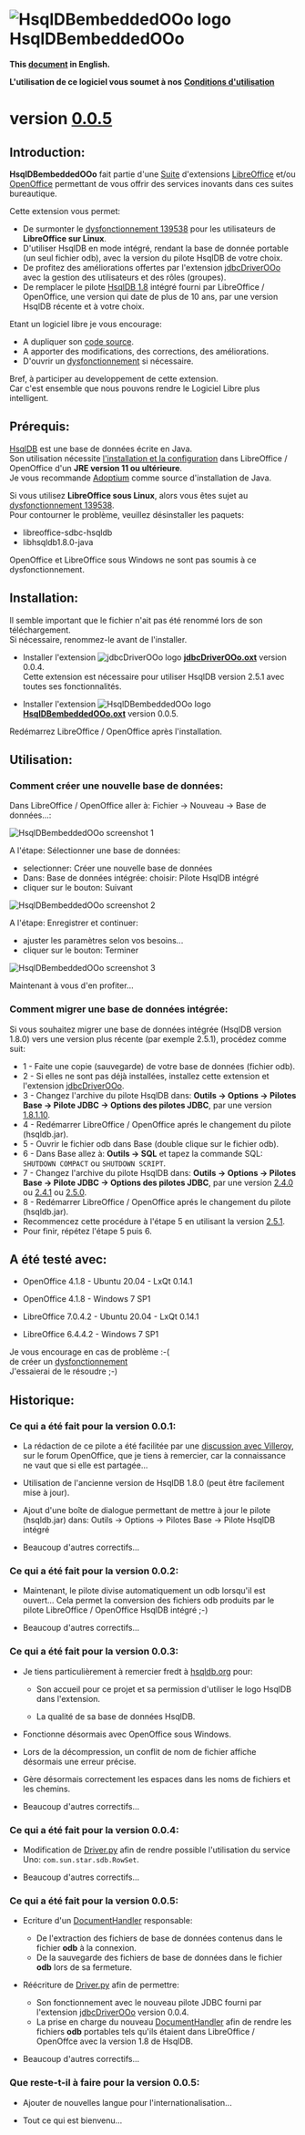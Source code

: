 # ![HsqlDBembeddedOOo logo][1] HsqlDBembeddedOOo

**This [document][2] in English.**

**L'utilisation de ce logiciel vous soumet à nos** [**Conditions d'utilisation**][3]

# version [0.0.5][4]

## Introduction:

**HsqlDBembeddedOOo** fait partie d'une [Suite][5] d'extensions [LibreOffice][6] et/ou [OpenOffice][7] permettant de vous offrir des services inovants dans ces suites bureautique.  

Cette extension vous permet:
- De surmonter le [dysfonctionnement 139538][8] pour les utilisateurs de **LibreOffice sur Linux**.
- D'utiliser HsqlDB en mode intégré, rendant la base de donnée portable (un seul fichier odb), avec la version du pilote HsqlDB de votre choix.
- De profitez des améliorations offertes par l'extension [jdbcDriverOOo][9] avec la gestion des utilisateurs et des rôles (groupes).
- De remplacer le pilote [HsqlDB 1.8][10] intégré fourni par LibreOffice / OpenOffice, une version qui date de plus de 10 ans, par une version HsqlDB récente et à votre choix.

Etant un logiciel libre je vous encourage:
- A dupliquer son [code source][11].
- A apporter des modifications, des corrections, des améliorations.
- D'ouvrir un [dysfonctionnement][12] si nécessaire.

Bref, à participer au developpement de cette extension.  
Car c'est ensemble que nous pouvons rendre le Logiciel Libre plus intelligent.

## Prérequis:

[HsqlDB][13] est une base de données écrite en Java.  
Son utilisation nécessite [l'installation et la configuration][14] dans LibreOffice / OpenOffice d'un **JRE version 11 ou ultérieure**.  
Je vous recommande [Adoptium][15] comme source d'installation de Java.

Si vous utilisez **LibreOffice sous Linux**, alors vous êtes sujet au [dysfonctionnement 139538][8].  
Pour contourner le problème, veuillez désinstaller les paquets:
- libreoffice-sdbc-hsqldb
- libhsqldb1.8.0-java

OpenOffice et LibreOffice sous Windows ne sont pas soumis à ce dysfonctionnement.

## Installation:

Il semble important que le fichier n'ait pas été renommé lors de son téléchargement.  
Si nécessaire, renommez-le avant de l'installer.

- Installer l'extension ![jdbcDriverOOo logo][16] **[jdbcDriverOOo.oxt][17]** version 0.0.4.  
Cette extension est nécessaire pour utiliser HsqlDB version 2.5.1 avec toutes ses fonctionnalités.

- Installer l'extension ![HsqlDBembeddedOOo logo][18] **[HsqlDBembeddedOOo.oxt][19]** version 0.0.5.

Redémarrez LibreOffice / OpenOffice après l'installation.

## Utilisation:

### Comment créer une nouvelle base de données:

Dans LibreOffice / OpenOffice aller à: Fichier -> Nouveau -> Base de données...:

![HsqlDBembeddedOOo screenshot 1][20]

A l'étape: Sélectionner une base de données:
- selectionner: Créer une nouvelle base de données
- Dans: Base de données intégrée: choisir: Pilote HsqlDB intégré
- cliquer sur le bouton: Suivant

![HsqlDBembeddedOOo screenshot 2][21]

A l'étape: Enregistrer et continuer:
- ajuster les paramètres selon vos besoins...
- cliquer sur le bouton: Terminer

![HsqlDBembeddedOOo screenshot 3][22]

Maintenant à vous d'en profiter...

### Comment migrer une base de données intégrée:

Si vous souhaitez migrer une base de données intégrée (HsqlDB version 1.8.0) vers une version plus récente (par exemple 2.5.1), procédez comme suit:
- 1 - Faite une copie (sauvegarde) de votre base de données (fichier odb).
- 2 - Si elles ne sont pas déjà installées, installez cette extension et l'extension [jdbcDriverOOo][9].
- 3 - Changez l'archive du pilote HsqlDB dans: **Outils -> Options -> Pilotes Base -> Pilote JDBC -> Options des pilotes JDBC**, par une version [1.8.1.10][10].
- 4 - Redémarrer LibreOffice / OpenOffice aprés le changement du pilote (hsqldb.jar).
- 5 - Ouvrir le fichier odb dans Base (double clique sur le fichier odb).
- 6 - Dans Base allez à: **Outils -> SQL** et tapez la commande SQL: `SHUTDOWN COMPACT` ou `SHUTDOWN SCRIPT`.
- 7 - Changez l'archive du pilote HsqlDB dans: **Outils -> Options -> Pilotes Base -> Pilote JDBC -> Options des pilotes JDBC**, par une version [2.4.0][23] ou [2.4.1][24] ou [2.5.0][25].
- 8 - Redémarrer LibreOffice / OpenOffice aprés le changement du pilote (hsqldb.jar).
- Recommencez cette procédure à l'étape 5 en utilisant la version [2.5.1][26].
- Pour finir, répétez l'étape 5 puis 6.

## A été testé avec:

* OpenOffice 4.1.8 - Ubuntu 20.04 - LxQt 0.14.1

* OpenOffice 4.1.8 - Windows 7 SP1

* LibreOffice 7.0.4.2 - Ubuntu 20.04 - LxQt 0.14.1

* LibreOffice 6.4.4.2 - Windows 7 SP1

Je vous encourage en cas de problème :-(  
de créer un [dysfonctionnement][12]  
J'essaierai de le résoudre ;-)

## Historique:

### Ce qui a été fait pour la version 0.0.1:

- La rédaction de ce pilote a été facilitée par une [discussion avec Villeroy][27], sur le forum OpenOffice, que je tiens à remercier, car la connaissance ne vaut que si elle est partagée...

- Utilisation de l'ancienne version de HsqlDB 1.8.0 (peut être facilement mise à jour).

- Ajout d'une boîte de dialogue permettant de mettre à jour le pilote (hsqldb.jar) dans: Outils -> Options -> Pilotes Base -> Pilote HsqlDB intégré

- Beaucoup d'autres correctifs...

### Ce qui a été fait pour la version 0.0.2:

- Maintenant, le pilote divise automatiquement un odb lorsqu'il est ouvert... Cela permet la conversion des fichiers odb produits par le pilote LibreOffice / OpenOffice HsqlDB intégré ;-)

- Beaucoup d'autres correctifs...

### Ce qui a été fait pour la version 0.0.3:

- Je tiens particulièrement à remercier fredt à [hsqldb.org][13] pour:

    - Son accueil pour ce projet et sa permission d'utiliser le logo HsqlDB dans l'extension.

    - La qualité de sa base de données HsqlDB.

- Fonctionne désormais avec OpenOffice sous Windows.

- Lors de la décompression, un conflit de nom de fichier affiche désormais une erreur précise.

- Gère désormais correctement les espaces dans les noms de fichiers et les chemins.

- Beaucoup d'autres correctifs...

### Ce qui a été fait pour la version 0.0.4:

- Modification de [Driver.py][28] afin de rendre possible l'utilisation du service Uno: `com.sun.star.sdb.RowSet`.

- Beaucoup d'autres correctifs...

### Ce qui a été fait pour la version 0.0.5:

- Ecriture d'un [DocumentHandler][29] responsable:
  - De l'extraction des fichiers de base de données contenus dans le fichier **odb** à la connexion.
  - De la sauvegarde des fichiers de base de données dans le fichier **odb** lors de sa fermeture.

- Réécriture de [Driver.py][28] afin de permettre:
  - Son fonctionnement avec le nouveau pilote JDBC fourni par l'extension [jdbcDriverOOo][9] version 0.0.4.
  - La prise en charge du nouveau [DocumentHandler][29] afin de rendre les fichiers **odb** portables tels qu'ils étaient dans LibreOffice / OpenOffce avec la version 1.8 de HsqlDB.

- Beaucoup d'autres correctifs...

### Que reste-t-il à faire pour la version 0.0.5:

- Ajouter de nouvelles langue pour l'internationalisation...

- Tout ce qui est bienvenu...

[1]: <img/HsqlDBembeddedOOo.png>
[2]: <https://prrvchr.github.io/HsqlDBembeddedOOo/>
[3]: <https://prrvchr.github.io/HsqlDBembeddedOOo/source/HsqlDBembeddedOOo/registration/TermsOfUse_fr>
[4]: <https://prrvchr.github.io/HsqlDBembeddedOOo/README_fr#historique>
[5]: <https://prrvchr.github.io/README_fr>
[6]: <https://fr.libreoffice.org/download/telecharger-libreoffice/>
[7]: <https://www.openoffice.org/fr/Telecharger/>
[8]: <https://bugs.documentfoundation.org/show_bug.cgi?id=139538>
[9]: <https://prrvchr.github.io/jdbcDriverOOo/README_fr>
[10]: <https://repo1.maven.org/maven2/org/hsqldb/hsqldb/1.8.0.10/hsqldb-1.8.0.10.jar>
[11]: <https://github.com/prrvchr/HsqlDBembeddedOOo/>
[12]: <https://github.com/prrvchr/HsqlDBembeddedOOo/issues/new>
[13]: <http://hsqldb.org/>
[14]: <https://wiki.documentfoundation.org/Documentation/HowTo/Install_the_correct_JRE_-_LibreOffice_on_Windows_10/fr>
[15]: <https://adoptium.net/releases.html?variant=openjdk11>
[16]: <https://prrvchr.github.io/jdbcDriverOOo/img/jdbcDriverOOo.png>
[17]: <https://github.com/prrvchr/jdbcDriverOOo/raw/master/jdbcDriverOOo.oxt>
[18]: <img/HsqlDBembeddedOOo.png>
[19]: <https://github.com/prrvchr/HsqlDBembeddedOOo/raw/master/HsqlDBembeddedOOo.oxt>
[20]: <img/HsqlDBembeddedOOo-1_fr.png>
[21]: <img/HsqlDBembeddedOOo-2_fr.png>
[22]: <img/HsqlDBembeddedOOo-3_fr.png>
[23]: <https://repo1.maven.org/maven2/org/hsqldb/hsqldb/2.4.0/hsqldb-2.4.0.jar>
[24]: <https://repo1.maven.org/maven2/org/hsqldb/hsqldb/2.4.1/hsqldb-2.4.1.jar>
[25]: <https://repo1.maven.org/maven2/org/hsqldb/hsqldb/2.5.0/hsqldb-2.5.0.jar>
[26]: <https://repo1.maven.org/maven2/org/hsqldb/hsqldb/2.5.1/hsqldb-2.5.1.jar>
[27]: <https://forum.openoffice.org/en/forum/viewtopic.php?f=13&t=103912>
[28]: <https://github.com/prrvchr/HsqlDBembeddedOOo/blob/master/source/HsqlDBembeddedOOo/service/Driver.py>
[29]: <https://github.com/prrvchr/HsqlDBembeddedOOo/blob/master/uno/lib/uno/database/documenthandler.py>
